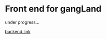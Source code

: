 # Front end for gangLand
under progress....


[backend link](https://github.com/VaibhavAswal/gangLandServer)
